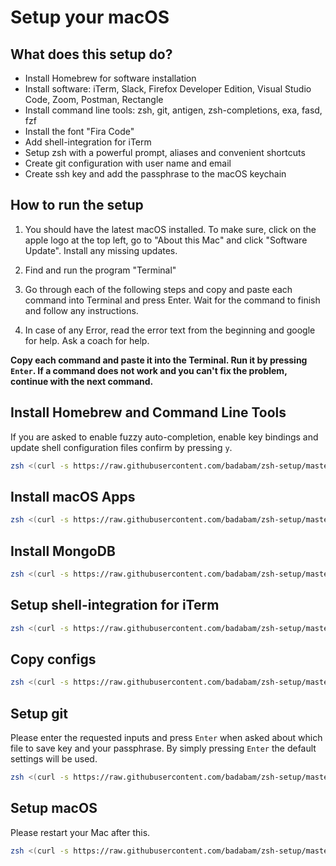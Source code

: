 # Setup your macOS

## What does this setup do?

- Install Homebrew for software installation
- Install software: iTerm, Slack, Firefox Developer Edition, Visual Studio Code, Zoom, Postman, Rectangle
- Install command line tools: zsh, git, antigen, zsh-completions, exa, fasd, fzf
- Install the font "Fira Code"
- Add shell-integration for iTerm
- Setup zsh with a powerful prompt, aliases and convenient shortcuts
- Create git configuration with user name and email
- Create ssh key and add the passphrase to the macOS keychain

## How to run the setup

1. You should have the latest macOS installed. To make sure, click on the apple logo at the top left, go to "About this Mac" and click "Software Update". Install any missing updates.

1. Find and run the program "Terminal"

1. Go through each of the following steps and copy and paste each command into Terminal and press Enter. Wait for the command to finish and follow any instructions.

1. In case of any Error, read the error text from the beginning and google for help. Ask a coach for help.

**Copy each command and paste it into the Terminal. Run it by pressing `Enter`. If a command does not work and you can't fix the problem, continue with the next command.**

## Install Homebrew and Command Line Tools

If you are asked to enable fuzzy auto-completion, enable key bindings and update shell configuration files confirm by pressing `y`.

```sh
zsh <(curl -s https://raw.githubusercontent.com/badabam/zsh-setup/master/scripts/install-brew)
```

## Install macOS Apps

```sh
zsh <(curl -s https://raw.githubusercontent.com/badabam/zsh-setup/master/scripts/install-apps)
```

## Install MongoDB

```sh
zsh <(curl -s https://raw.githubusercontent.com/badabam/zsh-setup/master/scripts/install-mongo)
```

## Setup shell-integration for iTerm

```sh
zsh <(curl -s https://raw.githubusercontent.com/badabam/zsh-setup/master/scripts/setup-iterm)
```

## Copy configs

```sh
zsh <(curl -s https://raw.githubusercontent.com/badabam/zsh-setup/master/scripts/copy-configs)
```

## Setup git

Please enter the requested inputs and press `Enter` when asked about which file to save key and your passphrase. By simply pressing `Enter` the default settings will be used.

```sh
zsh <(curl -s https://raw.githubusercontent.com/badabam/zsh-setup/master/scripts/setup-git)
```

## Setup macOS

Please restart your Mac after this.

```sh
zsh <(curl -s https://raw.githubusercontent.com/badabam/zsh-setup/master/scripts/setup-macos)
```
